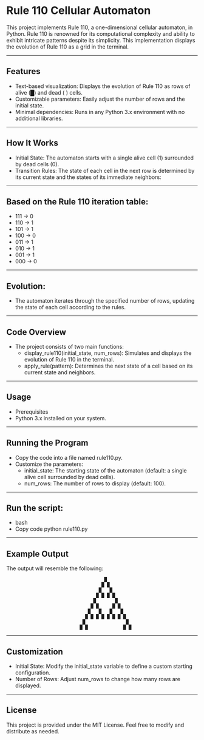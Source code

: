 # Rule 110 Cellular Automaton

This project implements Rule 110, a one-dimensional cellular automaton, in Python. 
Rule 110 is renowned for its computational complexity and ability to exhibit intricate patterns despite its simplicity. 
This implementation displays the evolution of Rule 110 as a grid in the terminal.

---

## Features
- Text-based visualization: Displays the evolution of Rule 110 as rows of alive (█) and dead ( ) cells.
- Customizable parameters: Easily adjust the number of rows and the initial state.
- Minimal dependencies: Runs in any Python 3.x environment with no additional libraries.

---

## How It Works
- Initial State: The automaton starts with a single alive cell (1) surrounded by dead cells (0).
- Transition Rules: The state of each cell in the next row is determined by its current state and the states of its immediate neighbors:

---

## Based on the Rule 110 iteration table:
- 111 → 0
- 110 → 1
- 101 → 1
- 100 → 0
- 011 → 1
- 010 → 1
- 001 → 1
- 000 → 0

---

## Evolution: 
- The automaton iterates through the specified number of rows, updating the state of each cell according to the rules.

--- 
  
## Code Overview
- The project consists of two main functions:
  - display_rule110(initial_state, num_rows): Simulates and displays the evolution of Rule 110 in the terminal.
  - apply_rule(pattern): Determines the next state of a cell based on its current state and neighbors.

---

## Usage
- Prerequisites
- Python 3.x installed on your system.

---

## Running the Program
- Copy the code into a file named rule110.py.
- Customize the parameters:
  - initial_state: The starting state of the automaton (default: a single alive cell surrounded by dead cells).
  - num_rows: The number of rows to display (default: 100).

---

## Run the script:
- bash
- Copy code python rule110.py

---

## Example Output
The output will resemble the following:

                                        █                                        
                                       █ █                                       
                                      █   █                                      
                                     █ █ █ █                                     
                                    █       █                                    
                                   █ █     █ █                                   
                                  █   █   █   █                                  
                                 █ █ █ █ █ █ █ █                                 
                                █               █                 
                               █ █             █ █                

---

## Customization
- Initial State: Modify the initial_state variable to define a custom starting configuration.
- Number of Rows: Adjust num_rows to change how many rows are displayed.

---

## License
This project is provided under the MIT License. Feel free to modify and distribute as needed.


